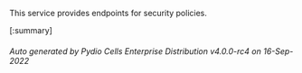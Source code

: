 






This service provides endpoints for security policies.

[:summary]

###### Auto generated by Pydio Cells Enterprise Distribution v4.0.0-rc4 on 16-Sep-2022
